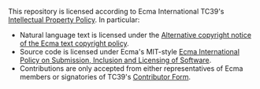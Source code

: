 This repository is licensed according to Ecma International TC39's [Intellectual Property Policy](https://github.com/tc39/how-we-work/blob/HEAD/ip.md). In particular:

- Natural language text is licensed under the [Alternative copyright notice of the Ecma text copyright policy](https://ecma-international.org/policies/by-ipr/ecma-text-copyright-policy/#alternative-copyright-notice).
- Source code is licensed under Ecma's MIT-style [Ecma International Policy on Submission, Inclusion and Licensing of Software](https://www.ecma-international.org/memento/Policies/Ecma_Policy_on_Submission_Inclusion_and_Licensing_of_Software.htm).
- Contributions are only accepted from either representatives of Ecma members or signatories of TC39's [Contributor Form](https://tc39.github.io/agreements/contributor/).
